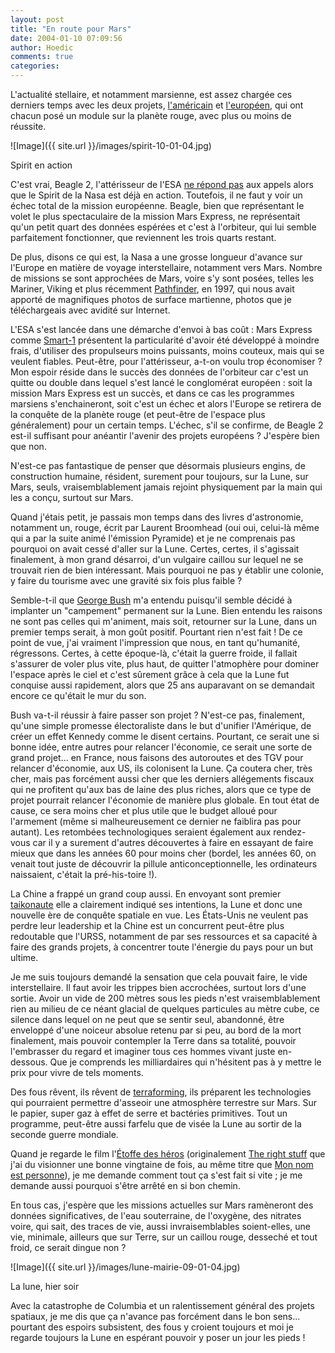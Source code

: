 ```yaml
---
layout: post
title: "En route pour Mars"
date: 2004-01-10 07:09:56
author: Hoedic
comments: true
categories: 
---
```



L'actualité stellaire, et notamment marsienne, est assez chargée ces derniers temps avec les deux projets, [l'américain](http://marsrovers.nasa.gov/overview/) et [l'européen](http://www.esa.int/export/esaSC/120379_index_0_m.html), qui ont chacun posé un module sur la planète rouge, avec plus ou moins de réussite.

![Image]({{ site.url }}/images/spirit-10-01-04.jpg)
<div class="photoattrib">Spirit en action</div>



C'est vrai, Beagle 2, l'attérisseur de l'ESA [ne répond pas](http://www.esa.int/export/esaCP/SEMZIJ374OD_index_0.html) aux appels alors que le Spirit de la Nasa est déjà en action. Toutefois, il ne faut y voir un échec total de la mission européenne. Beagle, bien que représentant le volet le plus spectaculaire de la mission Mars Express, ne représentait qu'un petit quart des données espérées et c'est à l'orbiteur, qui lui semble parfaitement fonctionner, que reviennent les trois quarts restant.

De plus, disons ce qui est, la Nasa a une grosse longueur d'avance sur l'Europe en matière de voyage interstellaire, notamment vers Mars. Nombre de missions se sont approchées de Mars, voire s'y sont posées, telles les Mariner, Viking et plus récemment [Pathfinder](http://marsprogram.jpl.nasa.gov/missions/past/pathfinder.html), en 1997, qui nous avait apporté de magnifiques photos de surface martienne, photos que je téléchargeais avec avidité sur Internet.

L'ESA s'est lancée dans une démarche d'envoi à bas coût : Mars Express comme [Smart-1](http://www.esa.int/export/esaMI/SMART-1/) présentent la particularité d'avoir été développé à moindre frais, d'utiliser des propulseurs moins puissants, moins couteux, mais qui se veulent fiables. Peut-être, pour l'attérisseur, a-t-on voulu trop économiser ? Mon espoir réside dans le succès des données de l'orbiteur car c'est un quitte ou double dans lequel s'est lancé le conglomérat européen : soit la mission Mars Express est un succès, et dans ce cas les programmes marsiens s'enchaineront, soit c'est un échec et alors l'Europe se retirera de la conquête de la planète rouge (et peut-être de l'espace plus généralement) pour un certain temps. L'échec, s'il se confirme, de Beagle 2 est-il suffisant pour anéantir l'avenir des projets européens ? J'espère bien que non.

N'est-ce pas fantastique de penser que désormais plusieurs engins, de construction humaine, résident, surement pour toujours, sur la Lune, sur Mars, seuls, vraisemblablement jamais rejoint physiquement par la main qui les a conçu, surtout sur Mars.

Quand j'étais petit, je passais mon temps dans des livres d'astronomie, notamment un, rouge, écrit par Laurent Broomhead (oui oui, celui-là même qui a par la suite animé l'émission Pyramide) et je ne comprenais pas pourquoi on avait cessé d'aller sur la Lune. Certes, certes, il s'agissait finalement, à mon grand désarroi, d'un vulgaire caillou sur lequel ne se trouvait rien de bien intéressant. Mais pourquoi ne pas y établir une colonie, y faire du tourisme avec une gravité six fois plus faible ?

Semble-t-il que [George Bush](http://www.washingtonpost.com/wp-dyn/articles/A2311-2004Jan9.html) m'a entendu puisqu'il semble décidé à implanter un "campement" permanent sur la Lune. Bien entendu les raisons ne sont pas celles qui m'animent, mais soit, retourner sur la Lune, dans un premier temps serait, à mon goût positif. Pourtant rien n'est fait ! De ce point de vue, j'ai vraiment l'impression que nous, en tant qu'humanité, régressons. Certes, à cette époque-là, c'était la guerre froide, il fallait s'assurer de voler plus vite, plus haut, de quitter l'atmophère pour dominer l'espace après le ciel et c'est sûrement grâce à cela que la Lune fut conquise aussi rapidement, alors que 25 ans auparavant on se demandait encore ce qu'était le mur du son.

Bush va-t-il réussir à faire passer son projet ? N'est-ce pas, finalement, qu'une simple promesse électoraliste dans le but d'unifier l'Amérique, de créer un effet Kennedy comme le disent certains. Pourtant, ce serait une si bonne idée, entre autres pour relancer l'économie, ce serait une sorte de grand projet... en France, nous faisons des autoroutes et des TGV pour relancer d'économie, aux US, ils colonisent la Lune. Ça coutera cher, très cher, mais pas forcément aussi cher que les derniers allégements fiscaux qui ne profitent qu'aux bas de laine des plus riches, alors que ce type de projet pourrait relancer l'économie de manière plus globale. En tout état de cause, ce sera moins cher et plus utile que le budget alloué pour l'armement (même si malheureusement ce dernier ne faiblira pas pour autant). Les retombées technologiques seraient également aux rendez-vous car il y a surement d'autres découvertes à faire en essayant de faire mieux que dans les années 60 pour moins cher (bordel, les années 60, on venait tout juste de découvrir la pillule anticonceptionnelle, les ordinateurs naissaient, c'était la pré-his-toire !).

La Chine a frappé un grand coup aussi. En envoyant sont premier [taikonaute](http://www.cite-sciences.fr/francais/ala_cite/science_actualites/sitesactu/question_actu.php?id_article=1643&langue=fr) elle a clairement indiqué ses intentions, la Lune et donc une nouvelle ère de conquête spatiale en vue. Les États-Unis ne veulent pas perdre leur leadership et la Chine est un concurrent peut-être plus redoutable que l'URSS, notamment de par ses ressources et sa capacité à faire des grands projets, à concentrer toute l'énergie du pays pour un but ultime.

Je me suis toujours demandé la sensation que cela pouvait faire, le vide interstellaire. Il faut avoir les trippes bien accrochées, surtout lors d'une sortie. Avoir un vide de 200 mètres sous les pieds n'est vraisemblablement rien au milieu de ce néant glacial de quelques particules au mètre cube, ce silence dans lequel on ne peut que se sentir seul, abandonné, être enveloppé d'une noiceur absolue retenu par si peu, au bord de la mort finalement, mais pouvoir contempler la Terre dans sa totalité, pouvoir l'embrasser du regard et imaginer tous ces hommes vivant juste en-dessous. Que je comprends les milliardaires qui n'hésitent pas à y mettre le prix pour vivre de tels moments.

Des fous rêvent, ils rêvent de [terraforming](http://web.mit.edu/mmm/www/summary.html), ils préparent les technologies qui pourraient permettre d'asseoir une atmosphère terrestre sur Mars. Sur le papier, super gaz à effet de serre et bactéries primitives. Tout un programme, peut-être aussi farfelu que de visée la Lune au sortir de la seconde guerre mondiale.

Quand je regarde le film l'[Étoffe des héros](http://www.allocine.fr/film/fichefilm_gen_cfilm=26163.html) (originalement [The right stuff](http://www.imdb.com/title/tt0086197/) que j'ai du visionner une bonne vingtaine de fois, au même titre que [Mon nom est personne](http://www.allocine.fr/film/fichefilm_gen_cfilm=908.html)), je me demande comment tout ça s'est fait si vite ; je me demande aussi pourquoi s'être arrêté en si bon chemin.

En tous cas, j'espère que les missions actuelles sur Mars ramèneront des données significatives, de l'eau souterraine, de l'oxygène, des nitrates voire, qui sait, des traces de vie, aussi invraisemblables soient-elles, une vie, minimale, ailleurs que sur Terre, sur un caillou rouge, desseché et tout froid, ce serait dingue non ?

![Image]({{ site.url }}/images/lune-mairie-09-01-04.jpg)
<div class="photoattrib">La lune,  hier soir</div>



Avec la catastrophe de Columbia et un ralentissement général des projets spatiaux, je me dis que ça n'avance pas forcément dans le bon sens... pourtant des espoirs subsistent, des fous y croient toujours et moi je regarde toujours la Lune en espérant pouvoir y poser un jour les pieds !